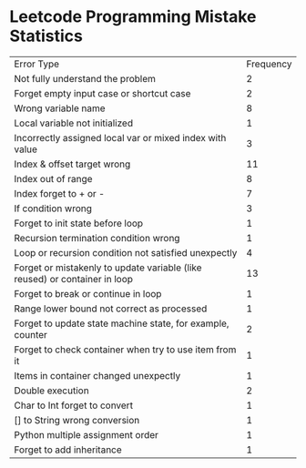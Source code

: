 # Leetcode Programming Mistake Statistics

<table>
    <tr>
        <td>Error Type</td>
        <td>Frequency</td>
    </tr>
    <tr>
        <td>Not fully understand the problem</td>
        <td>2</td>
    </tr>
    <tr>
        <td>Forget empty input case or shortcut case</td>
        <td>2</td>
    </tr>
    <tr>
        <td>Wrong variable name</td>
        <td>8</td>
    </tr>
    <tr>
        <td>Local variable not initialized</td>
        <td>1</td>
    </tr>
    <tr>
        <td>Incorrectly assigned local var or mixed index with value</td>
        <td>3</td>
    </tr>
    <tr>
        <td>Index & offset target wrong</td>
        <td>11</td>
    </tr>
    <tr>
        <td>Index out of range</td>
        <td>8</td>
    </tr>
    <tr>
        <td>Index forget to + or -</td>
        <td>7</td>
    </tr>
    <tr>
        <td>If condition wrong</td>
        <td>3</td>
    </tr>
    <tr>
        <td>Forget to init state before loop</td>
        <td>1</td>
    </tr>
    <tr>
        <td>Recursion termination condition wrong</td>
        <td>1</td>
    </tr>
    <tr>
        <td>Loop or recursion condition not satisfied unexpectly</td>
        <td>4</td>
    </tr>
    <tr>
        <td>Forget or mistakenly to update variable (like reused) or container in loop</td>
        <td>13</td>
    </tr>
    <tr>
        <td>Forget to break or continue in loop</td>
        <td>1</td>
    </tr>
    <tr>
        <td>Range lower bound not correct as processed</td>
        <td>1</td>
    </tr>
    <tr>
        <td>Forget to update state machine state, for example, counter</td>
        <td>2</td>
    </tr>
    <tr>
        <td>Forget to check container when try to use item from it</td>
        <td>1</td>
    </tr>
    <tr>
        <td>Items in container changed unexpectly</td>
        <td>1</td>
    </tr>
    <tr>
        <td>Double execution</td>
        <td>2</td>
    </tr>
    <tr>
        <td>Char to Int forget to convert</td>
        <td>1</td>
    </tr>
    <tr>
        <td>[] to String wrong conversion</td>
        <td>1</td>
    </tr>
    <tr>
        <td>Python multiple assignment order</td>
        <td>1</td>
    </tr>
    <tr>
        <td>Forget to add inheritance</td>
        <td>1</td>
    </tr>
</table>